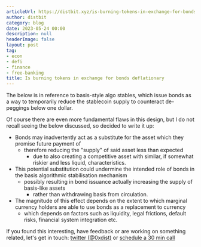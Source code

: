 ```yaml
---
articleUrl: https://distbit.xyz/is-burning-tokens-in-exchange-for-bonds-actually-deflationary
author: distbit
category: blog
date: 2023-05-24 00:00
description: null
headerImage: false
layout: post
tag:
- econ
- defi
- finance
- free-banking
title: Is burning tokens in exchange for bonds deflationary
---
```


   



The below is in reference to basis-style algo stables, which issue bonds as a way to temporarily reduce the stablecoin supply to counteract de-peggings below one dollar.

Of course there are even more fundamental flaws in this design, but I do not recall seeing the below discussed, so decided to write it up:

- Bonds may inadvertently act as a substitute for the asset which they promise future payment of
	- therefore reducing the "supply" of said asset less than expected
		- due to also creating a competitive asset with similar, if somewhat riskier and less liquid, characteristics.
- This potential substitution could undermine the intended role of bonds in the basis algorithmic stabilisation mechanism
	- possibly resulting in bond issuance actually increasing the supply of basis-like assets
		- rather than withdrawing basis from circulation.
- The magnitude of this effect depends on the extent to which marginal currency holders are able to use bonds as a replacement to currency
	- which depends on factors such as liquidity, legal frictions, default risks, financial system integration etc.



If you found this interesting, have feedback or are working on something related, let's get in touch: [twitter (@0xdist)](https://twitter.com/0xdist) or [schedule a 30 min call](https://cal.com/distbit/30min)